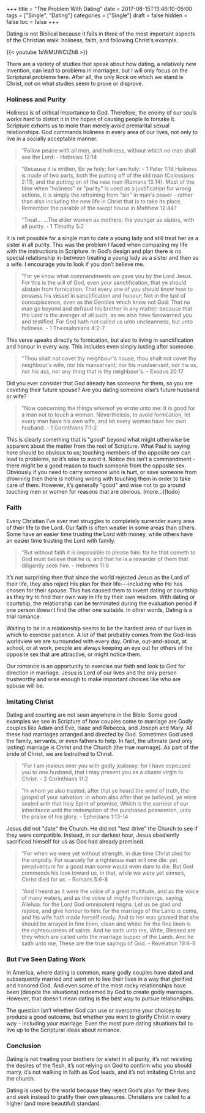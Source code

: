 +++
title = "The Problem With Dating"
date = 2017-08-15T13:46:10-05:00
tags = ["Single", "Dating"]
categories = ["Single"]
draft = false
hidden = false
toc = false
+++

Dating is not Biblical because it fails in three of the most important aspects of the Christian walk: holiness, faith, and following Christ’s example.

<!--more-->

{{< youtube 1xWMUWCtZh8 >}}

There are a variety of studies that speak about how dating, a relatively new invention, can lead to problems in marriages, but I will only focus on the Scriptural problems here. After all, the only Rock on which we stand is Christ, not on what studies seem to prove or disprove.


### Holiness and Purity

Holiness is of critical importance to God. Therefore, the enemy of our souls works hard to distort it in the hopes of causing people to forsake it. Scripture exhorts us to more than merely avoid premarital sexual relationships. God commands holiness in every area of our lives, not only to live in a socially acceptable manner.

> "Follow peace with all men, and holiness, without which no man shall see the Lord: - Hebrews 12:14

> "Because it is written, Be ye holy; for I am holy. - 1 Peter 1:16
Holiness is made of two parts, both the putting off of the old man (Colossians 2:11), and the putting on of the new man (Romans 13:14). Most of the time when "holiness" or "purity" is used as a justification for wrong actions, it is simply the refraining from "sin" in man's power - rather than also including the new life in Christ that is to take its place. Remember the parable of the swept house in Matthew 12:44?

> "Treat... ...The elder women as mothers; the younger as sisters, with all purity. - 1 Timothy 5:2

It is not possible for a single man to date a young lady and still treat her as a sister in all purity. This was the problem I faced when comparing my life with the instructions in Scripture. In God’s design and plan there is no special relationship in-between treating a young lady as a sister and then as a wife. I encourage you to look if you don’t believe me.

> "For ye know what commandments we gave you by the Lord Jesus. For this is the will of God, even your sanctification, that ye should abstain from fornication: That every one of you should know how to possess his vessel in sanctification and honour; Not in the lust of concupiscence, even as the Gentiles which know not God: That no man go beyond and defraud his brother in any matter: because that the Lord is the avenger of all such, as we also have forewarned you and testified. For God hath not called us unto uncleanness, but unto holiness. - 1 Thessalonians 4:2-7

This verse speaks directly to fornication, but also to living in sanctification and honour in every way. This includes even simply lusting after someone.

> "Thou shalt not covet thy neighbour's house, thou shalt not covet thy neighbour's wife, nor his manservant, nor his maidservant, nor his ox, nor his ass, nor any thing that is thy neighbour's. - Exodus 20:17

Did you ever consider that God already has someone for them, so you are coveting their future spouse? Are you dating someone else’s future husband or wife?

> "Now concerning the things whereof ye wrote unto me: It is good for a man not to touch a woman. Nevertheless, to avoid fornication, let every man have his own wife, and let every woman have her own husband. - 1 Corinthians 7:1-2

This is clearly something that is "good" beyond what might otherwise be apparent about the matter from the rest of Scripture. What Paul is saying here should be obvious to us; touching members of the opposite sex can lead to problems, so it’s wise to avoid it. Notice this isn’t a commandment - there might be a good reason to touch someone from the opposite sex. Obviously if you need to carry someone who is hurt, or save someone from drowning then there is nothing wrong with touching them in order to take care of them. However, it’s generally "good" and wise not to go around touching men or women for reasons that are obvious. (more...)[todo]

### Faith

Every Christian I’ve ever met struggles to completely surrender every area of their life to the Lord. Our faith is often weaker in some areas than others. Some have an easier time trusting the Lord with money, while others have an easier time trusting the Lord with family.

> "But without faith it is impossible to please him: for he that cometh to God must believe that he is, and that he is a rewarder of them that diligently seek him. - Hebrews 11:6

It’s not surprising then that since the world rejected Jesus as the Lord of their life, they also reject His plan for their life---including who He has chosen for their spouse. This has caused them to invent dating or courtship as they try to find their own way in life by their own wisdom. With dating or courtship, the relationship can be terminated during the evaluation period if one person doesn’t find the other one suitable. In other words, Dating is a trial romance.

Waiting to be in a relationship seems to be the hardest area of our lives in which to exercise patience. A lot of that probably comes from the God-less worldview we are surrounded with every day. Online, out-and-about, at school, or at work, people are always keeping an eye out for others of the opposite sex that are attractive, or might notice them.

Our romance is an opportunity to exercise our faith and look to God for direction in marriage. Jesus is Lord of our lives and the only person trustworthy and wise enough to make important choices like who are spouse will be.

### Imitating Christ

Dating and courting are not seen anywhere in the Bible. Some good examples we see in Scripture of how couples come to marriage are Godly couples like Adam and Eve, Isaac and Rebecca, and Joseph and Mary. All these had marriages arranged and directed by God. Sometimes God used the family, servants, or even fathers to help. In fact, the ultimate (and only lasting) marriage is Christ and the Church (the true marriage). As part of the bride of Christ, we are betrothed to Christ.

> "For I am jealous over you with godly jealousy: for I have espoused you to one husband, that I may present you as a chaste virgin to Christ. - 2 Corinthians 11:2

> "In whom ye also trusted, after that ye heard the word of truth, the gospel of your salvation: in whom also after that ye believed, ye were sealed with that holy Spirit of promise, Which is the earnest of our inheritance until the redemption of the purchased possession, unto the praise of his glory. - Ephesians 1:13-14

Jesus did not "date" the Church. He did not "test drive" the Church to see if they were compatible. Instead, in our darkest hour, Jesus obediently sacrificed himself for us as God had already promised.

> "For when we were yet without strength, in due time Christ died for the ungodly. For scarcely for a righteous man will one die: yet peradventure for a good man some would even dare to die. But God commends his love toward us, in that, while we were yet sinners, Christ died for us. - Romans 5:6-8

> "And I heard as it were the voice of a great multitude, and as the voice of many waters, and as the voice of mighty thunderings, saying, Alleluia: for the Lord God omnipotent reigns. Let us be glad and rejoice, and give honour to him: for the marriage of the Lamb is come, and his wife hath made herself ready. And to her was granted that she should be arrayed in fine linen, clean and white: for the fine linen is the righteousness of saints. And he saith unto me, Write, Blessed are they which are called unto the marriage supper of the Lamb. And he saith unto me, These are the true sayings of God. - Revelation 19:6-9

### But I’ve Seen Dating Work

In America, where dating is common, many godly couples have dated and subsequently married and went on to live their lives in a way that glorified and honored God. And even some of the most rocky relationships have been (despite the situations) redeemed by God to create godly marriages. However, that doesn’t mean dating is the best way to pursue relationships.

The question isn’t whether God can use or overcome your choices to produce a good outcome, but whether you want to glorify Christ in every way - including your marriage. Even the most pure dating situations fail to live up to the Scriptural ideas about romance.

### Conclusion

Dating is not treating your brothers (or sister) in all purity, it’s not resisting the desires of the flesh, it’s not relying on God to confirm who you should marry, it’s not walking in faith as God leads, and it’s not imitating Christ and the church.

Dating is used by the world because they reject God’s plan for their lives and seek instead to gratify their own pleasures. Christians are called to a higher (and more beautiful) standard.
